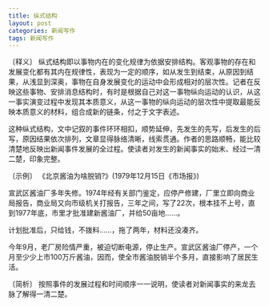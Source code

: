 ```yaml
---
title: 纵式结构
layout: post
categories: 新闻写作
tags: 新闻写作
---
```


〔释义〕 纵式结构即以事物内在的变化规律为依据安排结构。客观事物的存在和发展变化都有其内在规律性，表现为一定的顺序，如从发生到结束，从原因到结果，从浅显到深奥，事物在自身发展变化的运动中会形成相对的层次性。记者在反映这些事物、安排消息结构时，有时是根据自己对这一事物纵向运动的认识，从这一事实演变过程中发现其本质意义，从这一事物的纵向运动的层次性中提取最能反映本质意义的材料，组合成新的链条，付之于文字表述。

这种纵式结构，文中记叙的事件环环相扣，顺势延伸，先发生的先写，后发生的后写，原因结果依次排列，文章显得脉络清晰，线索贯通。作者的思路顺畅，能比较清楚地反映出新闻事件发展的全过程。使读者对发生的新闻事实的始末、经过一清二楚，印象完整。

〔示例〕 《北京酱油为啥脱销?》(1979年12月15日《市场报》)

宣武区酱油厂多年失修。1974年经有关部门鉴定，应停产修建，厂里立即向商业局报告，商业局又向市级机关打报告，三年之间，写了22次，根本挂不上号，直到1977年底，市里才批准建新酱油厂，并给50亩地……。

计划批准后，只给钱，不拨料……，拖了两年，材料还没凑齐。

今年9月，老厂房险情严重，被迫切断电源，停止生产。宣武区酱油厂停产，一个月至少少上市100万斤酱油，因而，使全市酱油脱销半个多月，直接影响了居民生活。

〔简析〕 按照事件的发展过程和时间顺序一一说明，使读者对新闻事实的来龙去脉了解得一清二楚。 